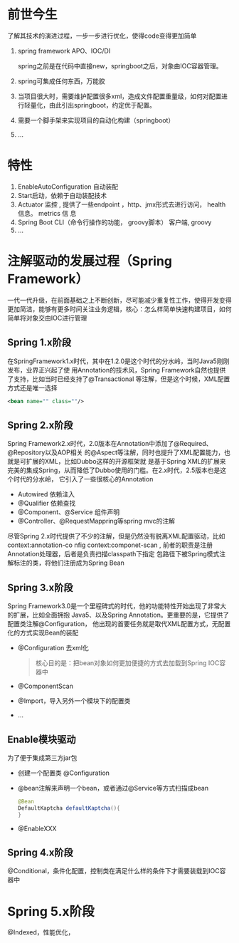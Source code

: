 # 前世今生

了解其技术的演进过程，一步一步进行优化，使得code变得更加简单

1. spring framework APO、IOC/DI

   spring之前是在代码中直接new，springboot之后，对象由IOC容器管理。

2. spring可集成任何东西，万能胶

3. 当项目很大时，需要维护配置很多xml，造成文件配置重量级，如何对配置进行轻量化，由此引出springboot，约定优于配置。

4. 需要一个脚手架来实现项目的自动化构建（springboot）

5. …

# 特性

1. EnableAutoConfiguration 自动装配
2. Start启动，依赖于自动装配技术
3. Actuator 监控 , 提供了一些endpoint ，http、jmx形式去进行访问， health信息。 metrics 信 息
4. Spring Boot CLI（命令行操作的功能， groovy脚本） 客户端, groovy
5. …

# 注解驱动的发展过程（Spring Framework）

一代一代升级，在前面基础之上不断创新，尽可能减少重复性工作，使得开发变得更加简洁，能够有更多时间关注业务逻辑，核心：怎么样简单快速构建项目，如何简单将对象交由IOC进行管理

## Spring 1.x阶段

在SpringFramework1.x时代，其中在1.2.0是这个时代的分水岭，当时Java5刚刚发布，业界正兴起了使 用Annotation的技术风，Spring Framework自然也提供了支持，比如当时已经支持了@Transactional 等注解，但是这个时候，XML配置方式还是唯一选择

~~~xml
<bean name="" class=""/>
~~~

## Spring 2.x阶段

Spring Framework2.x时代，2.0版本在Annotation中添加了@Required、@Repository以及AOP相关 的@Aspect等注解，同时也提升了XML配置能力，也就是可扩展的XML，比如Dubbo这样的开源框架就 是基于Spring XML的扩展来完美的集成Spring，从而降低了Dubbo使用的门槛。在2.x时代，2.5版本也是这个时代的分水岭， 它引入了一些很核心的Annotation

* Autowired 依赖注入 
* @Qualifier 依赖查找 
* @Component、@Service 组件声明 
* @Controller、@RequestMappring等spring mvc的注解

尽管Spring 2.x时代提供了不少的注解，但是仍然没有脱离XML配置驱动，比如context:annotation-co nfig context:componet-scan , 前者的职责是注册Annotation处理器，后者是负责扫描classpath下指定 包路径下被Spring模式注解标注的类，将他们注册成为Spring Bean 

## Spring 3.x阶段

Spring Framework3.0是一个里程碑式的时代，他的功能特性开始出现了非常大的扩展，比如全面拥抱 Java5、以及Spring Annotation。更重要的是，它提供了配置类注解@Configuration， 他出现的首要任务就是取代XML配置方式，无配置化的方式实现Bean的装配

* @Configuration 去xml化

  > 核心目的是：把bean对象如何更加便捷的方式去加载到Spring IOC容器中

* @ComponentScan

* @Import，导入另外一个模块下的配置类

* …

## Enable模块驱动

为了便于集成第三方jar包

* 创建一个配置类 @Configuration

* @bean注解来声明一个bean，或者通过@Service等方式扫描成bean

  ~~~java
  @Bean
  DefaultKaptcha defaultKaptcha(){
  }
  ~~~

* @EnableXXX

## Spring 4.x阶段

@Conditional，条件化配置，控制类在满足什么样的条件下才需要装载到IOC容器中

# Spring 5.x阶段

@Indexed，性能优化，



